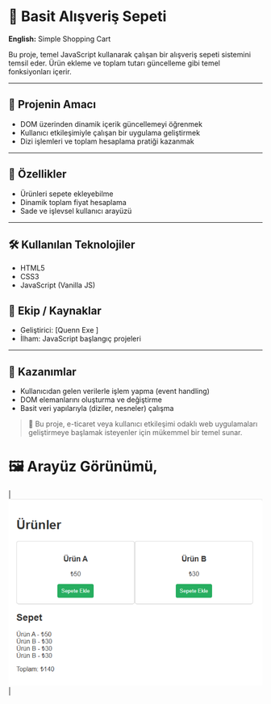 # 🛒 Basit Alışveriş Sepeti  

**English:** Simple Shopping Cart

Bu proje, temel JavaScript kullanarak çalışan bir alışveriş sepeti sistemini temsil eder. Ürün ekleme ve toplam tutarı güncelleme gibi temel fonksiyonları içerir.

---

## 🎯 Projenin Amacı

- DOM üzerinden dinamik içerik güncellemeyi öğrenmek
- Kullanıcı etkileşimiyle çalışan bir uygulama geliştirmek
- Dizi işlemleri ve toplam hesaplama pratiği kazanmak

---

## 🚀 Özellikler

- Ürünleri sepete ekleyebilme
- Dinamik toplam fiyat hesaplama
- Sade ve işlevsel kullanıcı arayüzü

---

## 🛠️ Kullanılan Teknolojiler

- HTML5  
- CSS3  
- JavaScript (Vanilla JS)


## 👥 Ekip / Kaynaklar

- Geliştirici: [Quenn Exe ]
- İlham: JavaScript başlangıç projeleri

---

## 📌 Kazanımlar

- Kullanıcıdan gelen verilerle işlem yapma (event handling)
- DOM elemanlarını oluşturma ve değiştirme
- Basit veri yapılarıyla (diziler, nesneler) çalışma

> 🧩 Bu proje, e-ticaret veya kullanıcı etkileşimi odaklı web uygulamaları geliştirmeye başlamak isteyenler için mükemmel bir temel sunar.

# 🖼️ Arayüz Görünümü,

| ![light](docs/ss.png) |
